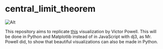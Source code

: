 central_limit_theorem
=====================

![Alt](https://raw.github.com/agconti/central_limit_theorem/master/centrallimvic.png)

This repository aims to replicate [this](http://blog.vctr.me/posts/central-limit-theorem.html) visualization by  Victor Powell.  This will be done in Python and Matplotlib instead of in JavaScript with dj3, as Mr. Powell did, to show that beautiful visualizations can also be made in Python.
